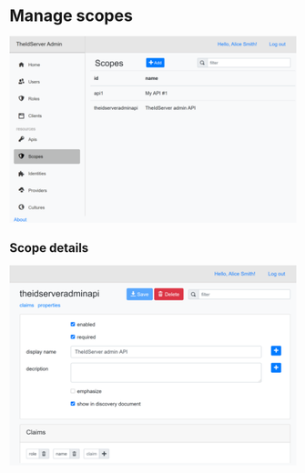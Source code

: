 # Manage scopes

![scopes](/doc/assets/scopes.png)

## Scope details

![scope-details](/doc/assets/scope-details.png)
